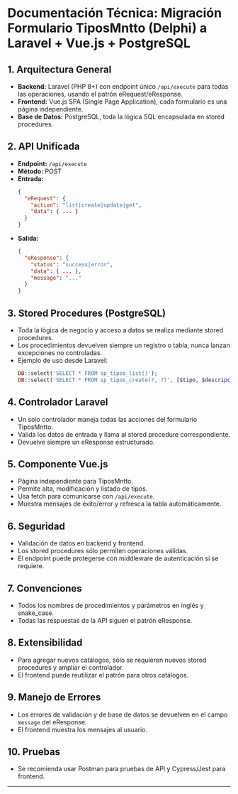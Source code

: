 # Documentación Técnica: Migración Formulario TiposMntto (Delphi) a Laravel + Vue.js + PostgreSQL

## 1. Arquitectura General
- **Backend:** Laravel (PHP 8+) con endpoint único `/api/execute` para todas las operaciones, usando el patrón eRequest/eResponse.
- **Frontend:** Vue.js SPA (Single Page Application), cada formulario es una página independiente.
- **Base de Datos:** PostgreSQL, toda la lógica SQL encapsulada en stored procedures.

## 2. API Unificada
- **Endpoint:** `/api/execute`
- **Método:** POST
- **Entrada:**
  ```json
  {
    "eRequest": {
      "action": "list|create|update|get",
      "data": { ... }
    }
  }
  ```
- **Salida:**
  ```json
  {
    "eResponse": {
      "status": "success|error",
      "data": { ... },
      "message": "..."
    }
  }
  ```

## 3. Stored Procedures (PostgreSQL)
- Toda la lógica de negocio y acceso a datos se realiza mediante stored procedures.
- Los procedimientos devuelven siempre un registro o tabla, nunca lanzan excepciones no controladas.
- Ejemplo de uso desde Laravel:
  ```php
  DB::select('SELECT * FROM sp_tipos_list()');
  DB::select('SELECT * FROM sp_tipos_create(?, ?)', [$tipo, $descripcion]);
  ```

## 4. Controlador Laravel
- Un solo controlador maneja todas las acciones del formulario TiposMntto.
- Valida los datos de entrada y llama al stored procedure correspondiente.
- Devuelve siempre un eResponse estructurado.

## 5. Componente Vue.js
- Página independiente para TiposMntto.
- Permite alta, modificación y listado de tipos.
- Usa fetch para comunicarse con `/api/execute`.
- Muestra mensajes de éxito/error y refresca la tabla automáticamente.

## 6. Seguridad
- Validación de datos en backend y frontend.
- Los stored procedures sólo permiten operaciones válidas.
- El endpoint puede protegerse con middleware de autenticación si se requiere.

## 7. Convenciones
- Todos los nombres de procedimientos y parámetros en inglés y snake_case.
- Todas las respuestas de la API siguen el patrón eResponse.

## 8. Extensibilidad
- Para agregar nuevos catálogos, sólo se requieren nuevos stored procedures y ampliar el controlador.
- El frontend puede reutilizar el patrón para otros catálogos.

## 9. Manejo de Errores
- Los errores de validación y de base de datos se devuelven en el campo `message` del eResponse.
- El frontend muestra los mensajes al usuario.

## 10. Pruebas
- Se recomienda usar Postman para pruebas de API y Cypress/Jest para frontend.

---
